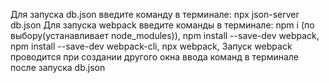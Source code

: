 Для запуска db.json введите команду в терминале: npx json-server db.json
Для запуска webpack введите команды в терминале: 
npm i (по выбору(устанавливает node_modules)),
npm install --save-dev webpack,
npm install --save-dev webpack-cli,
npx webpack,
Запуск webpack проводится при создании другого окна ввода команд в терминале после запуска db.json
